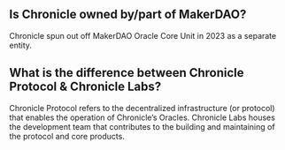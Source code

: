 ## Is Chronicle owned by/part of MakerDAO?
Chronicle spun out off MakerDAO Oracle Core Unit in 2023 as a separate entity.

## What is the difference between Chronicle Protocol & Chronicle Labs?
Chronicle Protocol refers to the decentralized infrastructure (or protocol) that enables the operation of Chronicle’s Oracles. Chronicle Labs houses the development team that contributes to the building and maintaining of the protocol and core products.


